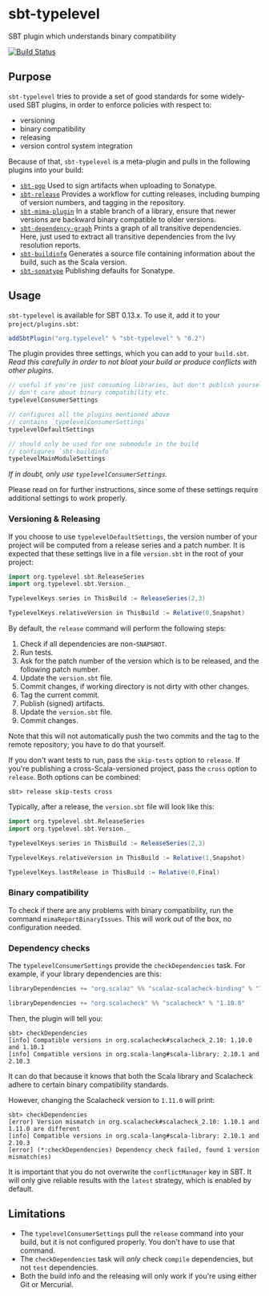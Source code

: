 sbt-typelevel
=============

SBT plugin which understands binary compatibility

[![Build Status](https://secure.travis-ci.org/typelevel/sbt-typelevel.png?branch=master)](http://travis-ci.org/typelevel/sbt-typelevel)


Purpose
-------

`sbt-typelevel` tries to provide a set of good standards for some widely-used SBT plugins, in order to enforce policies with respect to:
* versioning
* binary compatibility
* releasing
* version control system integration

Because of that, `sbt-typelevel` is a meta-plugin and pulls in the following plugins into your build:
* [`sbt-pgp`](https://github.com/sbt/sbt-pgp)
  Used to sign artifacts when uploading to Sonatype.
* [`sbt-release`](https://github.com/sbt/sbt-release/)
  Provides a workflow for cutting releases, including bumping of version numbers, and tagging in the repository.
* [`sbt-mima-plugin`](https://github.com/typesafehub/migration-manager)
  In a stable branch of a library, ensure that newer versions are backward binary compatible to older versions.
* [`sbt-dependency-graph`](https://github.com/jrudolph/sbt-dependency-graph)
  Prints a graph of all transitive dependencies. Here, just used to extract all transitive dependencies from the Ivy resolution reports.
* [`sbt-buildinfo`](https://github.com/sbt/sbt-buildinfo)
  Generates a source file containing information about the build, such as the Scala version.
* [`sbt-sonatype`](https://github.com/xerial/sbt-sonatype)
  Publishing defaults for Sonatype.


Usage
-----

`sbt-typelevel` is available for SBT 0.13.x. To use it, add it to your `project/plugins.sbt`:

```scala
addSbtPlugin("org.typelevel" % "sbt-typelevel" % "0.2")
```


The plugin provides three settings, which you can add to your `build.sbt`. *Read this carefully in order to not bloat your build or produce conflicts with other plugins.*

```scala
// useful if you're just consuming libraries, but don't publish yourself,
// don't care about binary compatibility etc.
typelevelConsumerSettings

// configures all the plugins mentioned above
// contains `typelevelConsumerSettings`
typelevelDefaultSettings

// should only be used for one submodule in the build
// configures `sbt-buildinfo`
typelevelMainModuleSettings
```

*If in doubt, only use `typelevelConsumerSettings`.*

Please read on for further instructions, since some of these settings require additional settings to work properly.

### Versioning & Releasing

If you choose to use `typelevelDefaultSettings`, the version number of your project will be computed from a release series and a patch number. It is expected that these settings live in a file `version.sbt` in the root of your project:

```scala
import org.typelevel.sbt.ReleaseSeries
import org.typelevel.sbt.Version._

TypelevelKeys.series in ThisBuild := ReleaseSeries(2,3)

TypelevelKeys.relativeVersion in ThisBuild := Relative(0,Snapshot)
```

By default, the `release` command will perform the following steps:

1. Check if all dependencies are non-`SNAPSHOT`.
2. Run tests.
3. Ask for the patch number of the version which is to be released, and the following patch number.
4. Update the `version.sbt` file.
5. Commit changes, if working directory is not dirty with other changes.
6. Tag the current commit.
7. Publish (signed) artifacts.
8. Update the `version.sbt` file.
9. Commit changes.

Note that this will not automatically push the two commits and the tag to the remote repository; you have to do that yourself.

If you don't want tests to run, pass the `skip-tests` option to `release`. If you're publishing a cross-Scala-versioned project, pass the `cross` option to `release`. Both options can be combined:

```
sbt> release skip-tests cross
```

Typically, after a release, the `version.sbt` file will look like this:

```scala
import org.typelevel.sbt.ReleaseSeries
import org.typelevel.sbt.Version._

TypelevelKeys.series in ThisBuild := ReleaseSeries(2,3)

TypelevelKeys.relativeVersion in ThisBuild := Relative(1,Snapshot)

TypelevelKeys.lastRelease in ThisBuild := Relative(0,Final)
```

### Binary compatibility

To check if there are any problems with binary compatibility, run the command `mimaReportBinaryIssues`. This will work out of the box, no configuration needed.

### Dependency checks

The `typelevelConsumerSettings` provide the `checkDependencies` task. For example, if your library dependencies are this:

```scala
libraryDependencies += "org.scalaz" %% "scalaz-scalacheck-binding" % "7.0.5"

libraryDependencies += "org.scalacheck" %% "scalacheck" % "1.10.0"
```

Then, the plugin will tell you:

```
sbt> checkDependencies
[info] Compatible versions in org.scalacheck#scalacheck_2.10: 1.10.0 and 1.10.1
[info] Compatible versions in org.scala-lang#scala-library: 2.10.1 and 2.10.3
```

It can do that because it knows that both the Scala library and Scalacheck adhere to certain binary compatibility standards.

However, changing the Scalacheck version to `1.11.0` will print:

```
sbt> checkDependencies
[error] Version mismatch in org.scalacheck#scalacheck_2.10: 1.10.1 and 1.11.0 are different
[info] Compatible versions in org.scala-lang#scala-library: 2.10.1 and 2.10.3
[error] (*:checkDependencies) Dependency check failed, found 1 version mismatch(es)
```

It is important that you do not overwrite the `conflictManager` key in SBT. It will only give reliable results with the `latest` strategy, which is enabled by default.


Limitations
-----------

* The `typelevelConsumerSettings` pull the `release` command into your build, but it is not configured properly. You don't have to use that command.
* The `checkDependencies` task will *only* check `compile` dependencies, but not `test` dependencies.
* Both the build info and the releasing will only work if you're using either Git or Mercurial.
